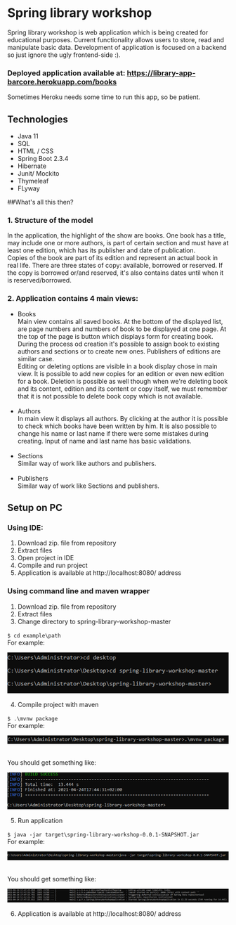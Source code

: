 # Spring library workshop

Spring library workshop is web application which is being created for educational purposes.
Current functionality allows users to store, read and manipulate basic data. 
Development of application is focused on a backend so just ignore the ugly frontend-side :).

### Deployed application available at: https://library-app-barcore.herokuapp.com/books 
Sometimes Heroku needs some time to run this app, so be patient.

## Technologies
* Java 11
* SQL
* HTML / CSS
* Spring Boot 2.3.4
* Hibernate
* Junit/ Mockito 
* Thymeleaf
* FLyway

##What's all this then?
### 1. Structure of the model
In the application, the highlight of the show are books. One book has a title, may include one or  more authors, 
is part of certain section and must have at least one edition, which has its publisher and date of publication. <br>
   Copies of the book are part of its edition
and represent an actual book in real life. There are three states of copy: available, borrowed or reserved. If the copy
   is borrowed or/and reserved, it's also contains dates until when it is reserved/borrowed.

### 2. Application contains 4 main views:
* Books <br>
  Main view contains all saved books. At the bottom of the displayed list, are page numbers and numbers 
  of book to be displayed at one page. At the top of the page is button which displays form for creating book.
  During the process od creation it's possible to assign book to existing authors and sections or to create new ones. 
  Publishers of editions are similar case. <br>
  Editing or deleting options are visible in a book display chose in main view. It is possible to add new copies 
  for an edition or even new edition for a book. Deletion is possible as well though when we're deleting book 
  and its content, edition and its content or copy itself, we must remember that it is not possible to delete 
  book copy which is not available.
  <br><br>
* Authors <br> 
  In main view it displays all authors. By clicking at the author it is possible to check which
  books have been written by him. It is also possible to change his name or last name if there were
  some mistakes during creating. Input of name and last name has basic validations.
  <br><br>
* Sections <br>
  Similar way of work like authors and publishers.
  <br><br>
* Publishers <br>
  Similar way of work like Sections and publishers.


## Setup on PC

### Using IDE:
1. Download zip. file from repository
2. Extract files
3. Open project in IDE
4. Compile and run project
5. Application is available at http://localhost:8080/ address

### Using command line and maven wrapper
1. Download zip. file from repository
2. Extract files
3. Change directory to spring-library-workshop-master

`$ cd example\path` 
<br>For example:

![](https://github.com/PrzeBarCore/images-library/blob/main/runningConsole1.PNG)

4. Compile project with maven

`$ .\mvnw package` 
<br>For example:

![](https://github.com/PrzeBarCore/images-library/blob/main/runningConsole2.PNG)


<br>You should get something like:

![](https://github.com/PrzeBarCore/images-library/blob/main/runningConsole3.PNG)

5. Run application

`$ java -jar target\spring-library-workshop-0.0.1-SNAPSHOT.jar` 
<br>For example:

![](https://github.com/PrzeBarCore/images-library/blob/main/runningConsole4.PNG)


<br>You should get something like:

![](https://github.com/PrzeBarCore/images-library/blob/main/runningConsole5.PNG)

6. Application is available at http://localhost:8080/ address



